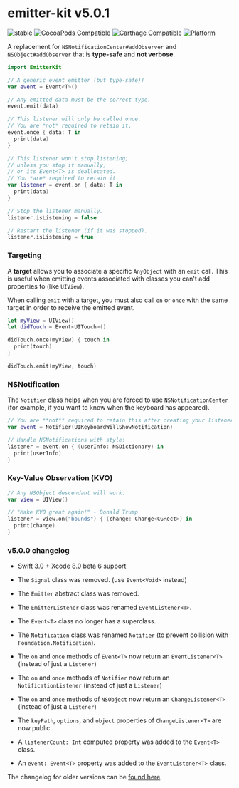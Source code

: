 
# emitter-kit v5.0.1

![stable](https://img.shields.io/badge/stability-stable-4EBA0F.svg?style=flat)
[![CocoaPods Compatible](https://img.shields.io/cocoapods/v/EmitterKit.svg?style=flat)](https://cocoapods.org/pods/EmitterKit)
[![Carthage Compatible](https://img.shields.io/badge/Carthage-compatible-4BC51D.svg?style=flat)](https://github.com/Carthage/Carthage)
[![Platform](https://img.shields.io/cocoapods/p/EmitterKit.svg?style=flat)](http://cocoadocs.org/docsets/EmitterKit)

A replacement for `NSNotificationCenter#addObserver` and `NSObject#addObserver` that is **type-safe** and **not verbose**.

```swift
import EmitterKit

// A generic event emitter (but type-safe)!
var event = Event<T>()

// Any emitted data must be the correct type.
event.emit(data)

// This listener will only be called once.
// You are *not* required to retain it.
event.once { data: T in
  print(data)
}

// This listener won't stop listening;
// unless you stop it manually,
// or its Event<T> is deallocated.
// You *are* required to retain it.
var listener = event.on { data: T in
  print(data)
}

// Stop the listener manually.
listener.isListening = false

// Restart the listener (if it was stopped).
listener.isListening = true
```

### Targeting

A **target** allows you to associate a specific `AnyObject` with an `emit` call. This is useful when emitting events associated with classes you can't add properties to (like `UIView`).

When calling `emit` with a target, you must also call `on` or `once` with the same target in order to receive the emitted event.

```Swift
let myView = UIView()
let didTouch = Event<UITouch>()

didTouch.once(myView) { touch in
  print(touch)
}

didTouch.emit(myView, touch)
```

### NSNotification

The `Notifier` class helps when you are forced to use `NSNotificationCenter` (for example, if you want to know when the keyboard has appeared).

```swift
// You are **not** required to retain this after creating your listener.
var event = Notifier(UIKeyboardWillShowNotification)

// Handle NSNotifications with style!
listener = event.on { (userInfo: NSDictionary) in
  print(userInfo)
}
```

### Key-Value Observation (KVO)

```swift
// Any NSObject descendant will work.
var view = UIView()

// "Make KVO great again!" - Donald Trump
listener = view.on("bounds") { (change: Change<CGRect>) in
  print(change)
}
```

### v5.0.0 changelog

- Swift 3.0 + Xcode 8.0 beta 6 support

- The `Signal` class was removed. (use `Event<Void>` instead)

- The `Emitter` abstract class was removed.

- The `EmitterListener` class was renamed `EventListener<T>`.

- The `Event<T>` class no longer has a superclass.

- The `Notification` class was renamed `Notifier` (to prevent collision with `Foundation.Notification`).

- The `on` and `once` methods of `Event<T>` now return an `EventListener<T>` (instead of just a `Listener`)

- The `on` and `once` methods of `Notifier` now return an `NotificationListener` (instead of just a `Listener`)

- The `on` and `once` methods of `NSObject` now return an `ChangeListener<T>` (instead of just a `Listener`)

- The `keyPath`, `options`, and `object` properties of `ChangeListener<T>` are now public.

- A `listenerCount: Int` computed property was added to the `Event<T>` class.

- An `event: Event<T>` property was added to the `EventListener<T>` class.

The changelog for older versions can be [found here](https://github.com/aleclarson/emitter-kit/wiki/Changelog).

